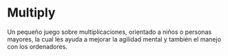 # Multiply
Un pequeño juego sobre multiplicaciones, orientado a niños o personas mayores, la cual les ayuda a mejorar la agilidad mental y también el manejo con los ordenadores.
